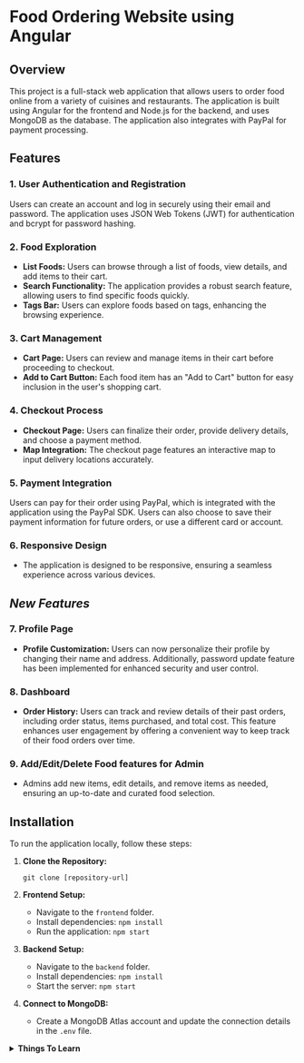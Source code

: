 # Food Ordering Website using Angular

## Overview

This project is a full-stack web application that allows users to order food online from a variety of cuisines and restaurants. The application is built using Angular for the frontend and Node.js for the backend, and uses MongoDB as the database. The application also integrates with PayPal for payment processing.

## Features

### 1. User Authentication and Registration

Users can create an account and log in securely using their email and password. The application uses JSON Web Tokens (JWT) for authentication and bcrypt for password hashing.

### 2. Food Exploration

- **List Foods:** Users can browse through a list of foods, view details, and add items to their cart.
- **Search Functionality:** The application provides a robust search feature, allowing users to find specific foods quickly.
- **Tags Bar:** Users can explore foods based on tags, enhancing the browsing experience.

### 3. Cart Management

- **Cart Page:** Users can review and manage items in their cart before proceeding to checkout.
- **Add to Cart Button:** Each food item has an "Add to Cart" button for easy inclusion in the user's shopping cart.

### 4. Checkout Process

- **Checkout Page:** Users can finalize their order, provide delivery details, and choose a payment method.
- **Map Integration:** The checkout page features an interactive map to input delivery locations accurately.

### 5. Payment Integration

Users can pay for their order using PayPal, which is integrated with the application using the PayPal SDK. Users can also choose to save their payment information for future orders, or use a different card or account.

### 6. Responsive Design

- The application is designed to be responsive, ensuring a seamless experience across various devices.

## _New Features_
### 7. Profile Page

- **Profile Customization:** Users can now personalize their profile by changing their name and address. Additionally, password update feature has been implemented for enhanced security and user control.

### 8. Dashboard
- **Order History:** Users can track and review details of their past orders, including order status, items purchased, and total cost. This feature enhances user engagement by offering a convenient way to keep track of their food orders over time.

### 9. Add/Edit/Delete Food features for Admin
- Admins add new items, edit details, and remove items as needed, ensuring an up-to-date and curated food selection.

## Installation

To run the application locally, follow these steps:

1. **Clone the Repository:**
   ```
   git clone [repository-url]
   ```

2. **Frontend Setup:**
   - Navigate to the `frontend` folder.
   - Install dependencies: `npm install`
   - Run the application: `npm start`

3. **Backend Setup:**
   - Navigate to the `backend` folder.
   - Install dependencies: `npm install`
   - Start the server: `npm start`

4. **Connect to MongoDB:**
   - Create a MongoDB Atlas account and update the connection details in the `.env` file.

<details>
<summary><strong>Things To Learn</strong></summary>

- **Observables and RxJS:**
   - Use of Observables and the RxJS library for handling asynchronous operations and events.

- **BehaviorSubject:**
   - Use BehaviorSubject to create observable data streams that retain the latest value.

- **Interceptors:**
   - HTTP interceptors to intercept and modify HTTP requests and responses globally.

- **JWT (JSON Web Tokens):**
   - Understand the concept of JWT and how it is used for secure user authentication in web applications.

- **AuthGuard:**
   - Implement an Angular route guard to control access to certain routes based on user authentication status.

</details>
